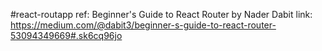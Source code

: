 #react-routapp
ref:  Beginner's Guide to React Router by Nader Dabit
link: https://medium.com/@dabit3/beginner-s-guide-to-react-router-53094349669#.sk6cq96jo

